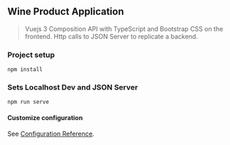 ## Wine Product Application

> Vuejs 3 Composition API with TypeScript and Bootstrap CSS on the frontend. Http calls to JSON Server to replicate a backend.

### Project setup
```
npm install
```

### Sets Localhost Dev and JSON Server
```
npm run serve
```

#### Customize configuration
See [Configuration Reference](https://cli.vuejs.org/config/).
